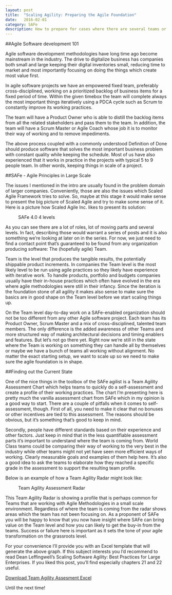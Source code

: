 ```yaml
---
layout: post
title:  "Scaling Agility: Preparing the Agile Foundation"
date:   2016-02-01
category: SAFe
description: How to prepare for cases where there are several teams or teams depending on other teams to produce a layer of architecture which enables their work? SAFe offers a good model, but to scale up you need to make sure you are scaling up something that's working for you. This post in the series presents a way for your teams to evaluate their agile processes.
---
```


##Agile Software development 101

Agile software development methodologies have long time ago become mainstream in the industry. The drive to digitalize business has companies both small and large keeping their digital inventories small, reducing time to market and most importantly focusing on doing the things which create most value first.

In agile software projects we have an empowered fixed team, preferably cross-disciplined, working on a prioritized backlog of business items for a fixed period of time. Within the given timebox the team will complete always the most important things iteratively using a PDCA cycle such as Scrum to constantly improve its working practices.

The team will have a Product Owner who is able to distill the backlog items from all the related stakeholders and pass them to the team. In addition, the team will have a Scrum Master or Agile Coach whose job it is to monitor their way of working and to remove impediments.

The above process coupled with a commonly understood Definition of Done should produce software that solves the most important business problem with constant quality while keeping the schedule. Most of us have also experienced that it works in practice in the projects with typical 5 to 9 people team. In other words, keeping things in scale of a project.

##SAFe - Agile Principles in Large Scale

The issues I mentioned in the intro are usually found in the problem domain of larger companies. Conveniently, those are also the issues which Scaled Agile Framework tries to solve. So, maybe at this stage it would make sense to present the big picture of Scaled Agile and try to make some sense of it. Here is a picture how Scaled Agile Inc. likes to present its solution:

<figure>
	<img src="{{ '/assets/posts/2016-02-01-preparing-the-agile-foundation/SAFe40_4levels.png' | prepend: site.baseurl }}" alt=""> 
	<figcaption>SAFe 4.0 4 levels</figcaption>
</figure>
 
As you can see there are a lot of roles, lot of moving parts and several levels. In fact, describing those would warrant a series of posts and it is also something we’re looking at later on in the series. For now, we just need to find a contact point that’s guaranteed to be found from any organization producing software: The (hopefully agile) Team.

Team is the level that produces the tangible results, the potentially shippable product increments. In companies the Team level is the most likely level to be run using agile practices so they likely have experience with iterative work. To handle products, portfolio and budgets companies usually have their in-house practices which often have evolved in the era where agile methodologies were still in their infancy. Since the iteration is the foundation stone of all agility it makes also sense to make sure the basics are in good shape on the Team level before we start scaling things up. 

On the Team level day-to-day work on a SAFe-enabled organization should not be too different from any other Agile software project. Each team has its Product Owner, Scrum Master and a mix of cross-disciplined, talented team members. The only difference is the added awareness of other Teams and more structured way of making architectural decisions and timing enablers and features. But let’s not go there yet. Right now we’re still in the state where the Team is working on something they can handle all by themselves or maybe we have a bunch of teams all working without alignment. No matter the exact starting setup, we want to scale up so we need to make sure the agile foundation is in shape.

##Finding out the Current State

One of the nice things in the toolbox of the SAFe agilist is a Team Agility Assessment Chart which helps teams to quickly do a self-assessment and create a profile of their working practices. The chart I’m presenting here is pretty much the vanilla assessment chart from SAFe which in my opinion is a good way to start. There are a couple of pitfalls when it comes to self-assessment, though. First of all, you need to make it clear that no bonuses or other incentives are tied to this assessment. The reasons should be obvious, but it’s something that’s good to keep in mind.

Secondly, people have different standards based on their experience and other factors. Just keep in mind that in the less quantifiable assessment parts it’s important to understand where the team is coming from. World Class teams could be comparing their way of working to the very best in the industry while other teams might not yet have seen more efficient ways of working. Clearly measurable goals and examples of them help here. It’s also a good idea to ask the teams to elaborate how they reached a specific grade in the assessment to support the resulting team profile.

Below is an example of how a Team Agility Radar might look like:

<figure>
	<img src="{{ '/assets/posts/2016-02-01-preparing-the-agile-foundation/agilityradar.png' | prepend: site.baseurl }}" alt=""> 
	<figcaption>Team Agility Assessment Radar</figcaption>
</figure>
 
This Team Agility Radar is showing a profile that is perhaps common for Teams that are working with Agile Methodologies in a small scale environment. Regardless of where the team is coming from the radar shows areas which the team has not been focusing on. As a proponent of SAFe you will be happy to know that you now have insight where SAFe can bring value on the Team level and how you can likely to get the buy-in from the teams. Success or failure here is important as it sets the tone of your agile transformation on the grassroots level.

For your convenience I’ll provide you with an Excel template that will generate the above graph. If this subject interests you I’d recommend to read Dean Leffingwell’s Scaling Software Agility: Best Practices for Large Enterprises. If you liked this post, you’ll find especially chapters 21 and 22 useful.

<a href="{{ '/assets/posts/2016-02-01-preparing-the-agile-foundation/TeamAgilityAssessmentChart.xslx' | prepend: site.baseurl }}">Download Team Agility Assesment Excel</a> 

Until the next time!
